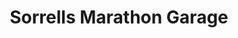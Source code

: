 ---
title: "Sorrells Marathon Garage"
url: /waynesville/sorrells-marathon-garage/
shop: car repair
---